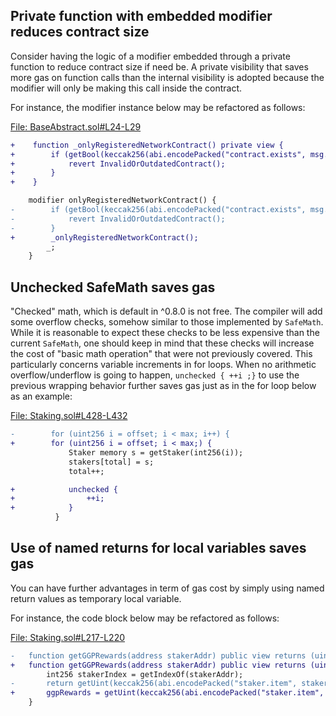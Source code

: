 ## Private function with embedded modifier reduces contract size
Consider having the logic of a modifier embedded through a private function to reduce contract size if need be. A private visibility that saves more gas on function calls than the internal visibility is adopted because the modifier will only be making this call inside the contract.

For instance, the modifier instance below may be refactored as follows:

[File: BaseAbstract.sol#L24-L29](https://github.com/code-423n4/2022-12-gogopool/blob/main/contracts/contract/BaseAbstract.sol#L24-L29)

```diff
+    function _onlyRegisteredNetworkContract() private view {
+        if (getBool(keccak256(abi.encodePacked("contract.exists", msg.sender))) == false) {
+            revert InvalidOrOutdatedContract();
+        }
+    }

    modifier onlyRegisteredNetworkContract() {
-        if (getBool(keccak256(abi.encodePacked("contract.exists", msg.sender))) == false) {
-            revert InvalidOrOutdatedContract();
-        }
+        _onlyRegisteredNetworkContract();
        _;
    }
```
## Unchecked SafeMath saves gas
"Checked" math, which is default in ^0.8.0 is not free. The compiler will add some overflow checks, somehow similar to those implemented by `SafeMath`. While it is reasonable to expect these checks to be less expensive than the current `SafeMath`, one should keep in mind that these checks will increase the cost of "basic math operation" that were not previously covered. This particularly concerns variable increments in for loops. When no arithmetic overflow/underflow is going to happen, `unchecked { ++i ;}` to use the previous wrapping behavior further saves gas just as in the for loop below as an example:

[File: Staking.sol#L428-L432](https://github.com/code-423n4/2022-12-gogopool/blob/main/contracts/contract/Staking.sol#L428-L432)

```diff
-        for (uint256 i = offset; i < max; i++) {
+        for (uint256 i = offset; i < max;) {
             Staker memory s = getStaker(int256(i));
             stakers[total] = s;
             total++;

+            unchecked {
+                ++i;
+            }
          }
```
## Use of named returns for local variables saves gas
You can have further advantages in term of gas cost by simply using named return values as temporary local variable.

For instance, the code block below may be refactored as follows:

[File: Staking.sol#L217-L220](https://github.com/code-423n4/2022-12-gogopool/blob/main/contracts/contract/Staking.sol#L217-L220)

```diff
-	function getGGPRewards(address stakerAddr) public view returns (uint256) {
+	function getGGPRewards(address stakerAddr) public view returns (uint256 ggpRewards) {
		int256 stakerIndex = getIndexOf(stakerAddr);
-		return getUint(keccak256(abi.encodePacked("staker.item", stakerIndex, ".ggpRewards")));
+		ggpRewards = getUint(keccak256(abi.encodePacked("staker.item", stakerIndex, ".ggpRewards")));
	}
```